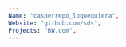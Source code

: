 ```yaml
--- 
Name: "casperrepo_loquequiera", 
Website: "github.com/sds", 
Projects: "BW.com",
--- 
```

<!--lang:en--> 

<!--lang:es--] 

<!--lang:de--] 

<!--lang:fr--] 

<!--lang:pl--] 

<!--lang:uk--] 

[!--lang:*--> 